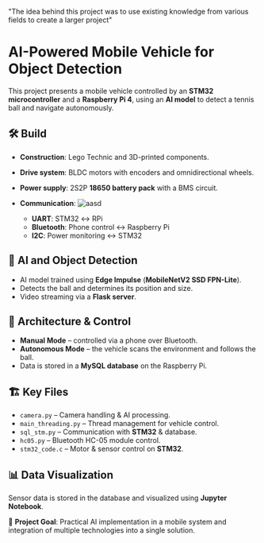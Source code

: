 "The idea behind this project was to use existing knowledge from various fields to create a larger project"

# AI-Powered Mobile Vehicle for Object Detection  

This project presents a mobile vehicle controlled by an **STM32 microcontroller** and a **Raspberry Pi 4**, using an **AI model** to detect a tennis ball and navigate autonomously.  

## 🛠 Build  
- **Construction**: Lego Technic and 3D-printed components.  
- **Drive system**: BLDC motors with encoders and omnidirectional wheels.  
- **Power supply**: 2S2P **18650 battery pack** with a BMS circuit.  
- **Communication**:
![aasd](https://github.com/user-attachments/assets/6bea847d-5e31-4e62-9705-56f43df58f70)

  - **UART**:      STM32 ↔️ RPi  
  - **Bluetooth**: Phone control  ↔️ Raspberry Pi
  - **I2C**:       Power monitoring ↔️ STM32

## 🤖 AI and Object Detection  
- AI model trained using **Edge Impulse** (**MobileNetV2 SSD FPN-Lite**).  
- Detects the ball and determines its position and size.  
- Video streaming via a **Flask server**.  

## 🔗 Architecture & Control  
- **Manual Mode** – controlled via a phone over Bluetooth.  
- **Autonomous Mode** – the vehicle scans the environment and follows the ball.  
- Data is stored in a **MySQL database** on the Raspberry Pi.  

## 🏗 Key Files  
- `camera.py` – Camera handling & AI processing.  
- `main_threading.py` – Thread management for vehicle control.  
- `sql_stm.py` – Communication with **STM32** & database.  
- `hc05.py` – Bluetooth HC-05 module control.  
- `stm32_code.c` – Motor & sensor control on **STM32**.  

## 📊 Data Visualization  
Sensor data is stored in the database and visualized using **Jupyter Notebook**.  

🎯 **Project Goal**: Practical AI implementation in a mobile system and integration of multiple technologies into a single solution.  

